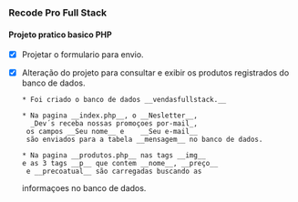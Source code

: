 ### Recode Pro Full Stack

#### Projeto pratico basico PHP 

- [x] Projetar o formulario para envio.
- [x] Alteração do projeto para consultar e exibir os produtos registrados do banco de dados.


      * Foi criado o banco de dados __vendasfullstack.__ 

      * Na pagina __index.php__, o __Nesletter__,
        _Dev´s receba nossas promoçoes por-mail_,
       os campos __Seu nome__ e    __Seu e-mail__ 
       são enviados para a tabela __mensagem__ no banco de dados. 

      * Na pagina __produtos.php__ nas tags __img__ 
      e as 3 tags __p__ que contem __nome__, __preço__
       e __precoatual__ são carregadas buscando as
     informaçoes no banco de dados.





